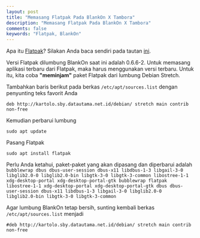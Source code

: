 ```yaml
---
layout: post
title: "Memasang Flatpak Pada BlankOn X Tambora"
description: "Memasang Flatpak Pada BlankOn X Tambora"
comments: false
keywords: "Flatpak, BlankOn"
---
```


Apa itu [Flatpak](http://flatpak.org)? Silakan Anda baca sendiri pada tautan [ini](http://flatpak.org).

Versi Flatpak dilumbung BlankOn saat ini adalah 0.6.6-2. Untuk memasang aplikasi terbaru dari Flatpak, maka harus menggunakan versi terbaru. Untuk itu, kita coba **"meminjam"** paket Flatpak dari lumbung Debian Stretch.

Tambahkan baris berikut pada berkas `/etc/apt/sources.list` dengan penyunting teks favorit Anda
```
deb http://kartolo.sby.datautama.net.id/debian/ stretch main contrib non-free
```

Kemudian perbarui lumbung
```
sudo apt update
```

Pasang Flatpak
```
sudo apt install flatpak
```

Perlu Anda ketahui, paket-paket yang akan dipasang dan diperbarui adalah `bubblewrap dbus dbus-user-session dbus-x11 libdbus-1-3 libgail-3-0 libglib2.0-0 libglib2.0-bin libgtk-3-0 libgtk-3-common libostree-1-1 xdg-desktop-portal xdg-desktop-portal-gtk bubblewrap flatpak libostree-1-1 xdg-desktop-portal xdg-desktop-portal-gtk dbus dbus-user-session dbus-x11 libdbus-1-3 libgail-3-0 libglib2.0-0  libglib2.0-bin libgtk-3-0 libgtk-3-common`

Agar lumbung BlankOn tetap bersih, sunting kembali berkas `/etc/apt/sources.list` menjadi
```
#deb http://kartolo.sby.datautama.net.id/debian/ stretch main contrib non-free
```